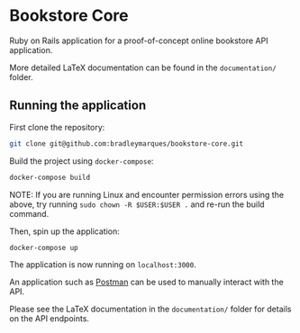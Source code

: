 # Bookstore Core

Ruby on Rails application for a proof-of-concept online bookstore API application.

More detailed LaTeX documentation can be found in the `documentation/` folder.

## Running the application

First clone the repository:

```sh
git clone git@github.com:bradleymarques/bookstore-core.git
```

Build the project using `docker-compose`:

```sh
docker-compose build
```

NOTE: If you are running Linux and encounter permission errors using the above,
try running `sudo chown -R $USER:$USER .` and re-run the build command.

Then, spin up the application:

```sh
docker-compose up
```

The application is now running on `localhost:3000`.

An application such as [Postman](https://www.postman.com/) can be used to
manually interact with the API.

Please see the LaTeX documentation in the `documentation/` folder for details
on the API endpoints.
